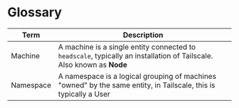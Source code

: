 # Glossary

| Term      | Description                                                                                                           |
| --------- | --------------------------------------------------------------------------------------------------------------------- |
| Machine   | A machine is a single entity connected to `headscale`, typically an installation of Tailscale. Also known as **Node** |
| Namespace | A namespace is a logical grouping of machines "owned" by the same entity, in Tailscale, this is typically a User      |
